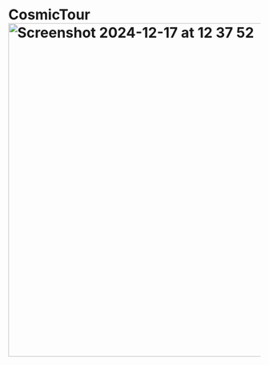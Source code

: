 # CosmicTour<img width="665" alt="Screenshot 2024-12-17 at 12 37 52" src="https://github.com/user-attachments/assets/474df0ab-83cd-4fef-8d77-9161d1af5827" />
